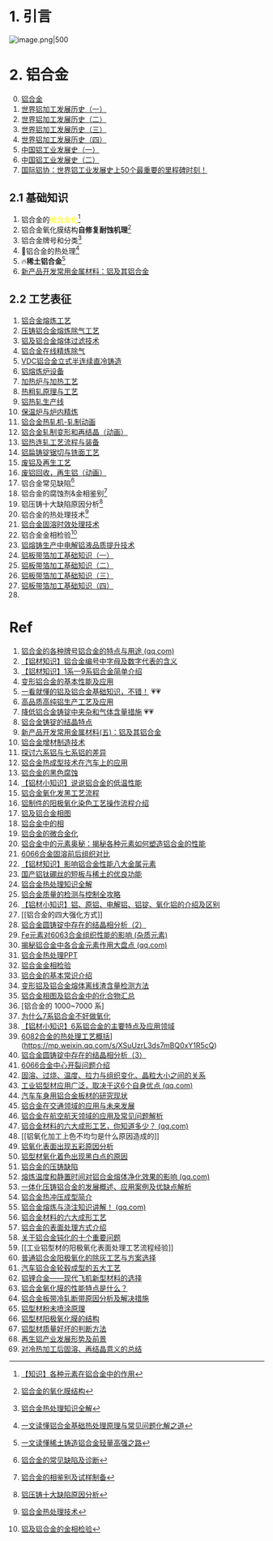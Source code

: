 # 1. 引言 

![image.png|500](https://fig-1321973591.cos.ap-nanjing.myqcloud.com/20231128221729.png)


# 2. 铝合金 
0. [铝合金](https://mp.weixin.qq.com/mp/appmsgalbum?__biz=MzA3NjQ2NjQxNQ==&action=getalbum&album_id=2110546455819059201&scene=21#wechat_redirect)
1. [世界铝加工发展历史（一）](https://mp.weixin.qq.com/s/rQ9fGU0jHY6GdwmINxuuhA)
2. [世界铝加工发展历史（二）](https://mp.weixin.qq.com/s/Br1aMQgDuyxyi5zdrSvRVw)
3. [世界铝加工发展历史（三）](https://mp.weixin.qq.com/s/KhWnr681OAmc575VfpB-Kw)
4. [世界铝加工发展历史（四）](https://mp.weixin.qq.com/s/XvP5ggycWsItja9nm8DmHA)
5. [中国铝工业发展史（一）](https://mp.weixin.qq.com/s/ZvxwPZun4wTZzV-vKNBlaw)
6. [中国铝工业发展史（二）](https://mp.weixin.qq.com/s/cd5TUE_0X8kjwBiMSzVmNQ)
7. [国际铝协：世界铝工业发展史上50个最重要的里程碑时刻！](https://mp.weixin.qq.com/s?__biz=MjM5MzI2OTI1NA==&mid=2650864589&idx=2&sn=7fb681b904a03f980eca814170aabc39&scene=21#wechat_redirect)
## 2.1 基础知识 
1. 铝合金的<font color="#ffff00">微合金化</font>[^1]
2. 铝合金氧化膜结构**自修复耐蚀机理**[^2]
3. 铝合金牌号和分类[^3]
4. 🫧铝合金的热处理[^4]
5. 🔥**稀土铝合金**[^5]
6. [新产品开发常用金属材料：铝及其铝合金](https://mp.weixin.qq.com/s/QRfnhM7wH2SuTkC1j7yykg)

## 2.2 工艺表征
1. [铝合金熔炼工艺](https://mp.weixin.qq.com/s/D89LVxWhBl1JZZezSeK_Wg)
2. [压铸铝合金熔炼除气工艺](https://mp.weixin.qq.com/s/rpsuBhDZmArERKnLOJw1-Q)
3. [铝及铝合金熔体过滤技术](https://mp.weixin.qq.com/s/QPEmW0gkiAbuhGZ1wnc2hQ)
4. [铝合金在线精炼除气](https://mp.weixin.qq.com/s/Wj__VOq98H-7A78pIdGjSw)
5. [VDC铝合金立式半连续直冷铸造](https://mp.weixin.qq.com/s/s6bmSETeIJ4qbJiyBNVyfQ)
6. [铝熔炼炉设备](https://mp.weixin.qq.com/s/o3ixkZRng8MlXFD5l_2-mA)
7. [加热炉与加热工艺](https://mp.weixin.qq.com/s/oRmXhGGi7c1NHFd1XxK_Jw)
8. [热粗轧原理与工艺](https://mp.weixin.qq.com/s/Lck5cyLzzCsgqyZ7Bmr1-w)
9. [铝热轧生产线](https://mp.weixin.qq.com/s/KZNyTEE3ST3raVN5F1EK6Q)
10. [保温炉与炉内精炼](https://mp.weixin.qq.com/s/Wj-_9zYlHCg5t3kZsydzHw)
11. [铝合金热轧机-轧制动画](https://mp.weixin.qq.com/s/z0m4I47fYrfXz0ne42ew_A)
12. [铝合金轧制变形和再结晶（动画）](https://mp.weixin.qq.com/s/XNn66MmtT0iSMmuzq1iwKw)
13. [铝热连轧工艺流程与装备](https://mp.weixin.qq.com/s/aOMleRgRLngxDLS6Hb7tPA)
14. [铝扁铸锭锯切与铣面工艺](https://mp.weixin.qq.com/s/uDT0UK7ANoZiNhkIzKEJiw)
15. [废铝及再生工艺](https://mp.weixin.qq.com/s/u8hrWcNevFkHPVDUFWDskQ)
16. [废铝回收，再生铝（动画）](https://mp.weixin.qq.com/s/fvXY269x7u50zh1o9b5B1A)
17. 铝合金常见缺陷[^6]
18. 铝合金的腐蚀剂&金相鉴别[^7]
19. 铝压铸十大缺陷原因分析[^8]
20. 铝合金的热处理技术[^9]
21. [铝合金固溶时效处理技术](https://mp.weixin.qq.com/s/Hy8c3Jhg_eTZ3M0EuHf8Hg)
22. 铝合金金相检验[^10]
23. [铝熔铸生产中电解铝液品质提升技术](https://mp.weixin.qq.com/s/dfJO7MHPx1Lr6_J32OFQVQ)
24. [铝板带箔加工基础知识（一）](https://mp.weixin.qq.com/s/L_vXF07j8pi-p6Vm0_ladg)
25. [铝板带箔加工基础知识（二）](https://mp.weixin.qq.com/s/S3526CtONr19vsRW1JDT7g)
26. [铝板带箔加工基础知识（三）](https://mp.weixin.qq.com/s/7p2qgpE8vJiEwArNcDZ7ZQ)
27. [铝板带箔加工基础知识（四）](https://mp.weixin.qq.com/s/7M12EOYpoZ4UQbK4Fx6d8Q)
28. 



# Ref         
[^1]: [【知识】各种元素在铝合金中的作用](https://mp.weixin.qq.com/s/YeAWeMjwsMTMTo2biJxWag)
[^2]: [铝合金的氧化膜结构](https://mp.weixin.qq.com/s/RB1QtI7MZ237rHIC3a47Hg)
[^3]: [铝合金热处理知识全解](https://mp.weixin.qq.com/s/qoQ9g1M5rPqqm0gvnP2b8A)
[^4]: [一文读懂铝合金基础热处理原理与常见问题化解之道](https://mp.weixin.qq.com/s/JIYXfdrho0Y5L-FpI6kl0Q)
[^5]: [一文读懂稀土铸造铝合金轻量高强之路](https://mp.weixin.qq.com/s/zHML7CjusflUGN69_Dn4rA)
[^6]: [铝合金的常见缺陷及诊断](https://mp.weixin.qq.com/s/w_Gn9lFFi5i4h6hEp_NHmw)
[^7]: [铝合金的相鉴别及试样制备](https://mp.weixin.qq.com/s/oR1Sl18MFbMofiBz9H5gdw)
[^8]: [铝压铸十大缺陷原因分析](https://mp.weixin.qq.com/s/oi8z4qy5oerH5rQ74TDtFw)
[^9]: [铝合金热处理技术](https://mp.weixin.qq.com/s/X0VLsqcL75uxBtKSehxs2A)
[^10]: [铝及铝合金的金相检验](https://mp.weixin.qq.com/s/EaeZyDVHES07TwqipWtOCg)

1. [铝合金的各种牌号铝合金的特点与用途 (qq.com)](https://mp.weixin.qq.com/s/d_DTtNXgQp3hjnS-nhp5TQ)
2. [【铝材知识】铝合金编号中字母及数字代表的含义](https://mp.weixin.qq.com/s/cku_G1sda3O-K4D0nOzT1Q)
3. [【铝材知识】1系—9系铝合金简单介绍](https://mp.weixin.qq.com/s/pO7bvo7KaD9awH-nF3q18A)
4. [变形铝合金的基本性能及应用](https://mp.weixin.qq.com/s/u5UKYbX8GuHT2mhP-h4kpw)
5. [一看就懂的铝及铝合金基础知识，不错！](https://mp.weixin.qq.com/s/JRtm8Yg_64LYAmIqzWHIKg) 💗💗
6. [高品质高纯铝生产工艺及应用](https://mp.weixin.qq.com/s/PeHoIc3KkbDiOpPZnv0zHw)
7. [降低铝合金铸锭中夹杂和气体含量措施](https://mp.weixin.qq.com/s/KPKvPgfk3m4NLsdQwnb8Ug) 💗💗
8. [铝合金铸锭的结晶特点](https://mp.weixin.qq.com/s/-OBGsdyLdygnXrMxoan_Mw)
9. [新产品开发常用金属材料(五)：铝及其铝合金](https://mp.weixin.qq.com/s/QRfnhM7wH2SuTkC1j7yykg)
10. [铝合金增材制造技术]( https://mp.weixin.qq.com/s/XCb20CzY7Q8smnDnfB0ACA )
11. [探讨六系铝与七系铝的差异](https://mp.weixin.qq.com/s/0F2wl-B8K4uyuRv5yhEQ9g)
12. [铝合金热成型技术在汽车上的应用](https://mp.weixin.qq.com/s/OTIIWJEAKLBn80ybe-7Frg)
13. [铝合金的黑色腐蚀](https://mp.weixin.qq.com/s/B_eOyvxMfSHoytgc93lAqw)
14. [【铝材小知识】说说铝合金的低温性能](https://mp.weixin.qq.com/s/IXngLRhjc56yLdFNApripA)
15. [铝合金氧化发黑工艺流程 ](https://mp.weixin.qq.com/s/gqkiFmWbj8g_b23oMpnZ8A)
16. [铝制件的阳极氧化染色工艺操作流程介绍](https://mp.weixin.qq.com/s/REhW97MdsiLuZDHlxCqjjA)
17. [铝及铝合金相图](https://mp.weixin.qq.com/s/a8iuBogpvxZJ4RN26MF0Gw)
18. [铝合金中的相 ](https://mp.weixin.qq.com/s/Gsv3Lpqt6it5jFCUyy6TZA)
19. [铝合金的微合金化](https://mp.weixin.qq.com/s/YeAWeMjwsMTMTo2biJxWag)
20. [铝合金中的元素奥秘：揭秘各种元素如何塑造铝合金的性能](https://mp.weixin.qq.com/s/dRe66_5aXuw_lnu7-z802g)
21. [6066合金固溶前后组织对比](https://mp.weixin.qq.com/s/ru_oyovSjVzn4AatBIkHhw)
22. [【铝材知识】影响铝合金性能八大金属元素](https://mp.weixin.qq.com/s/Fn61c1S3McrVfgFp-658FA)
23. [国产铝钛硼丝的短板与稀土的优良功能](https://mp.weixin.qq.com/s/weTxl-REUzIZrJlWA6yL-A)
24. [铝合金热处理知识全解](https://mp.weixin.qq.com/s/EjbkpcpRr2RyTdBTLALNFw)
25. [铝合金质量的检测与控制全攻略](https://mp.weixin.qq.com/s/AGVCOddZ5Warn6fbS-AtZA)
26. [【铝材小知识】铝、原铝、电解铝、铝锭、氧化铝的介绍及区别](https://mp.weixin.qq.com/s/j4XSwSxTKyqC4jYHwdbEfg)
27. [[铝合金的四大强化方式]]
28. [铝合金圆铸锭中存在的结晶相分析（2）](https://mp.weixin.qq.com/s/JX0LDwBZkoxDmgtW648S0w)
29. [Fe元素对6063合金组织性能的影响 (杂质元素)](https://mp.weixin.qq.com/s/ZQvsT-E52PvbyQKbFSsDJg)
30. [揭秘铝合金中各合金元素作用大盘点 (qq.com)](https://mp.weixin.qq.com/s/s0hRI8IOHRxAP5tK72IYvA)
31. [铝合金热处理PPT](https://mp.weixin.qq.com/s/X0VLsqcL75uxBtKSehxs2A)
32. [铝合金金相检验](https://mp.weixin.qq.com/s/EaeZyDVHES07TwqipWtOCg)
33. [铝合金的基本常识介绍](https://mp.weixin.qq.com/s/lCkD3aDptVb9igG9bd9-OA)
34. [变形铝及铝合金熔体离线渣含量检测方法](https://mp.weixin.qq.com/s/h-O36ZLncBknQzcnzpSeYA)
35. [铝合金相图及铝合金中的化合物汇总](https://mp.weixin.qq.com/s/3lDuWKmFgOHQn6NgHclB1g)
36. [铝合金的 1000~7000 系]
37. [为什么7系铝合金不好做氧化](https://mp.weixin.qq.com/s/5R9X6vc9eWFpEj-ec3zJuw)
38. [【铝材小知识】6系铝合金的主要特点及应用领域](https://mp.weixin.qq.com/s/aZou9d_y3qjbWLtZbmyANg)
39. [6082合金的热处理工艺概括](https://mp.weixin.qq.com/s/ckStCKvWomR7jt5rKoRXEg)](https://mp.weixin.qq.com/s/XSuUzrL3ds7mBQ0xY1R5cQ)
40. [铝合金圆铸锭中存在的结晶相分析（3）](https://mp.weixin.qq.com/s/ETcHjlP7czyMMQu_3MyHfA)
41. [6066合金中心开裂问题介绍](https://mp.weixin.qq.com/s/FcKlB8r6WBTnKQnyyYta1A)
42. [固溶、过烧、温度、拉力与组织变化、晶粒大小之间的关系](https://mp.weixin.qq.com/s/qMKT6OedstlEQQhy-PI35g)
43. [工业铝型材应用广泛，取决于这6个自身优点 (qq.com)](https://mp.weixin.qq.com/s?__biz=MzAxMjI0NTkwNA%3D%3D&mid=2648293588&idx=1&sn=35330fb6df5d225b8f52689a92093a36&scene=45#wechat_redirect)
44. [汽车车身用铝合金板材的研究现状](https://mp.weixin.qq.com/s?__biz=MzI4MjM5MjEwMg==&mid=2247483748&idx=1&sn=30865debb86fa7051f0092d588a23bb5&scene=19#wechat_redirect)
45. [铝合金在交通领域的应用与未来发展 ](https://mp.weixin.qq.com/s?__biz=MzI4MjM5MjEwMg==&mid=2247483681&idx=1&sn=7fdadf8e66e67fb1cba495cb0f81c0b6&scene=19#wechat_redirect)
46. [铝合金在航空航天领域的应用及常见问题解析 ](https://mp.weixin.qq.com/s?__biz=MzI4MjM5MjEwMg==&mid=2247483814&idx=1&sn=9a0c3149d849e7aebd538ae1299ed237&scene=19#wechat_redirect)
47. [铝合金材料的六大成形工艺，你知道多少？ (qq.com)](https://mp.weixin.qq.com/s?__biz=MzI4MjM5MjEwMg==&mid=2247483844&idx=1&sn=6cd13a2b2527156fede7caa255dd06b9&scene=19#wechat_redirect)
48. [[铝氧化加工上色不均匀是什么原因造成的]]
49. [铝氧化表面出现五彩原因分析](https://mp.weixin.qq.com/s/DYiMI1tyVSixdC5390uprg)
50. [铝型材氧化着色出现黑白点的原因](https://mp.weixin.qq.com/s/BiayISsVHGhbqr5DG_cEBg)
51. [铝合金的压铸缺陷](https://mp.weixin.qq.com/s/oi8z4qy5oerH5rQ74TDtFw)
52. [熔炼温度和静置时间对铝合金熔体净化效果的影响 (qq.com)](https://mp.weixin.qq.com/s/UPenLHaqq5Bc-ntzKk5hrw)
53. [一体化压铸铝合金的发展概述、应用案例及优缺点解析 ](https://mp.weixin.qq.com/s?__biz=MzI4MjM5MjEwMg==&mid=2247483782&idx=1&sn=3e143d9ad389943eefbf9b2a9f7a691a&scene=19#wechat_redirect)
54. [铝合金热冲压成型简介 ](https://mp.weixin.qq.com/s?__biz=MzI4MjM5MjEwMg==&mid=2247483795&idx=1&sn=6941435220e7331e7cd4b82b47c87e9d&scene=19#wechat_redirect)
55. [铝合金熔炼与浇注知识讲解！ (qq.com)](https://mp.weixin.qq.com/s/ZVK8i4O-vBW01uIk_r3uvA) 
56. [铝合金材料的六大成形工艺](https://mp.weixin.qq.com/s/Y7dhNj8Z5d350vn52_kmog)
57. [铝合金的表面处理方式介绍](https://mp.weixin.qq.com/s/o7msuiCQM-r-wDeJFI_dRA)
58. [关于铝合金钝化的十个重要问题](https://mp.weixin.qq.com/s/u_Bvjm-5rttKaOxG-1ZnLQ)
59. [[工业铝型材的阳极氧化表面处理工艺流程经验]]
60. [普通铝合金阳极氧化的除灰工艺与方案选择](https://mp.weixin.qq.com/s/32C70kotXqj3rz_EuLssHw)
61. [汽车铝合金轮毂成型的五大工艺](https://mp.weixin.qq.com/s/8gCKQ4bP4O6zvYUrn6OLKQ)
62. [铝锂合金——现代飞机新型材料的选择](https://mp.weixin.qq.com/s/mntfI_AGxJIoZX5EFRsQGQ)
63. [铝合金氧化膜的性能特点是什么？](https://mp.weixin.qq.com/s/Y_PvGTxRZoNqb_11fTaqIA)
64. [铝合金板带冷轧断带原因分析及解决措施](https://mp.weixin.qq.com/s/4rdNcNoSxgKN9RTpy3TSEA)
65. [铝型材粉末喷涂原理](https://mp.weixin.qq.com/s/cEWxdSQaYkCLEphqgZLhYg)
66. [铝型材阳极氧化膜的结构](https://mp.weixin.qq.com/s/_uSuQNGWgq9cOuk0AJCddA)
67. [铝型材质量好坏的判断方法](https://mp.weixin.qq.com/s/7cnhSY59Sd7XCV4_rceUXQ)
68. [再生铝产业发展形势及前景](https://mp.weixin.qq.com/s/9KKxfJYoYqro3yzSbbnTUg)
69. [对冷热加工后固溶、再结晶意义的总结](https://mp.weixin.qq.com/s/FwDEG8bhHQ62NdcnGAu7XA)